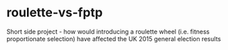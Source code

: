 # roulette-vs-fptp
Short side project - how would introducing a roulette wheel (i.e. fitness proportionate selection) have affected the UK 2015 general election results
